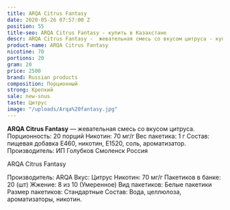 ```yaml
---
title: ARQA Citrus Fantasy
date: 2020-05-26 07:57:00 Z
position: 55
title-seo: ARQA Citrus Fantasy - купить в Казахстане
descr: ARQA Citrus Fantasy -  жевательная смесь со вкусом цитруса - купить в Казахстане
product-name: ARQA Citrus Fantasy
nicotine: 70
portions: 20
gram: 20
price: 2500
brand: Russian products
composition: Порционный
strong: Крепкий
sale: new-snus
taste: Цитрус
image: "/uploads/Arqa%20fantasy.jpg"
---
```


**ARQA Citrus Fantasy** — жевательная смесь со вкусом цитруса. Порционность: 20 порций Никотин: 70 мг/г Вес пакетика: 1 г 
Состав: пищевая добавка E460, никотин, E1520, соль, ароматизатор. Производитель: ИП Голубков Смоленск Россия

ARQA Citrus Fantasy

Производитель: ARQA
Вкус: Цитрус
Никотин: 70 мг/г
Пакетиков в банке: 20 (шт)
Жжение: 8 из 10 (Умеренное)
Вид пакетиков: Белые пакетики
Размер пакетиков: Стандартные
Состав: Вода, целлюлоза, ароматизаторы, никотин.